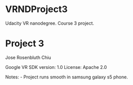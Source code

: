 # VRNDProject3
Udacity VR nanodegree. Course 3 project.

# Project 3

Jose Rosenbluth Chiu

Google VR SDK version: 1.0
License: Apache 2.0

Notes: 
	- Project runs smooth in samsung galaxy s5 phone.